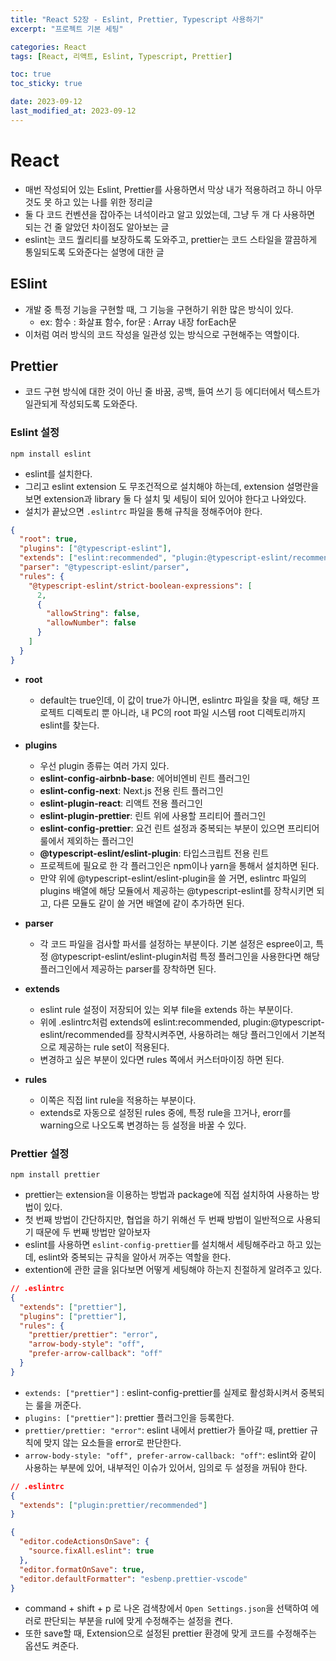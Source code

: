 ```yaml
---
title: "React 52장 - Eslint, Prettier, Typescript 사용하기"
excerpt: "프로젝트 기본 세팅"

categories: React
tags: [React, 리액트, Eslint, Typescript, Prettier]

toc: true
toc_sticky: true

date: 2023-09-12
last_modified_at: 2023-09-12
---
```


# React

- 매번 작성되어 있는 Eslint, Prettier를 사용하면서 막상 내가 적용하려고 하니 아무것도 못 하고 있는 나를 위한 정리글
- 둘 다 코드 컨벤션을 잡아주는 녀석이라고 알고 있었는데, 그냥 두 개 다 사용하면 되는 건 줄 알았던 차이점도 알아보는 글
- eslint는 코드 퀄리티를 보장하도록 도와주고, prettier는 코드 스타일을 깔끔하게 통일되도록 도와준다는 설명에 대한 글

## ESlint

- 개발 중 특정 기능을 구현할 때, 그 기능을 구현하기 위한 많은 방식이 있다.
  - ex: 함수 : 화살표 함수, for문 : Array 내장 forEach문
- 이처럼 여러 방식의 코드 작성을 일관성 있는 방식으로 구현해주는 역할이다.

## Prettier

- 코드 구현 방식에 대한 것이 아닌 줄 바꿈, 공백, 들여 쓰기 등 에디터에서 텍스트가 일관되게 작성되도록 도와준다.

### Eslint 설정

`npm install eslint`

- eslint를 설치한다.
- 그리고 eslint extension 도 무조건적으로 설치해야 하는데, extension 설명란을 보면 extension과 library 둘 다 설치 및 세팅이 되어 있어야 한다고 나와있다.
- 설치가 끝났으면 `.eslintrc` 파일을 통해 규칙을 정해주어야 한다.

```json
{
  "root": true,
  "plugins": ["@typescript-eslint"],
  "extends": ["eslint:recommended", "plugin:@typescript-eslint/recommended"],
  "parser": "@typescript-eslint/parser",
  "rules": {
    "@typescript-eslint/strict-boolean-expressions": [
      2,
      {
        "allowString": false,
        "allowNumber": false
      }
    ]
  }
}
```

- **root**

  - default는 true인데, 이 값이 true가 아니면, eslintrc 파일을 찾을 때, 해당 프로젝트 디렉토리 뿐 아니라, 내 PC의 root 파일 시스템 root 디렉토리까지 eslint를 찾는다.

- **plugins**

  - 우선 plugin 종류는 여러 가지 있다.
  - **eslint-config-airbnb-base**: 에어비엔비 린트 플러그인
  - **eslint-config-next**: Next.js 전용 린트 플러그인
  - **eslint-plugin-react**: 리액트 전용 플러그인
  - **eslint-plugin-prettier**: 린트 위에 사용할 프리티어 플러그인
  - **eslint-config-prettier**: 요건 린트 설정과 중복되는 부분이 있으면 프리티어 룰에서 제외하는 플러그인
  - **@typescript-eslint/eslint-plugin**: 타입스크립트 전용 린트
  - 프로젝트에 필요로 한 각 플러그인은 npm이나 yarn을 통해서 설치하면 된다.
  - 만약 위에 @typescript-eslint/eslint-plugin을 쓸 거면, eslintrc 파일의 plugins 배열에 해당 모듈에서 제공하는 @typescript-eslint를 장착시키면 되고, 다른 모듈도 같이 쓸 거면 배열에 같이 추가하면 된다.

- **parser**

  - 각 코드 파일을 검사할 파서를 설정하는 부분이다. 기본 설정은 espree이고, 특정 @typescript-eslint/eslint-plugin처럼 특정 플러그인을 사용한다면 해당 플러그인에서 제공하는 parser를 장착하면 된다.

- **extends**

  - eslint rule 설정이 저장되어 있는 외부 file을 extends 하는 부분이다.
  - 위에 .eslintrc처럼 extends에 eslint:recommended, plugin:@typescript-eslint/recommended를 장착시켜주면, 사용하려는 해당 플러그인에서 기본적으로 제공하는 rule set이 적용된다.
  - 변경하고 싶은 부분이 있다면 rules 쪽에서 커스터마이징 하면 된다.

- **rules**
  - 이쪽은 직접 lint rule을 적용하는 부분이다.
  - extends로 자동으로 설정된 rules 중에, 특정 rule을 끄거나, erorr를 warning으로 나오도록 변경하는 등 설정을 바꿀 수 있다.

### Prettier 설정

`npm install prettier`

- prettier는 extension을 이용하는 방법과 package에 직접 설치하여 사용하는 방법이 있다.
- 첫 번째 방법이 간단하지만, 협업을 하기 위해선 두 번째 방법이 일반적으로 사용되기 때문에 두 번째 방법만 알아보자
- eslint를 사용하면 `eslint-config-prettier`를 설치해서 세팅해주라고 하고 있는데, eslint와 중복되는 규칙을 알아서 꺼주는 역할을 한다.
- extention에 관한 글을 읽다보면 어떻게 세팅해야 하는지 친절하게 알려주고 있다.

```json
// .eslintrc
{
  "extends": ["prettier"],
  "plugins": ["prettier"],
  "rules": {
    "prettier/prettier": "error",
    "arrow-body-style": "off",
    "prefer-arrow-callback": "off"
  }
}
```

- `extends: ["prettier"]` : eslint-config-prettier를 실제로 활성화시켜서 중복되는 룰을 꺼준다.
- `plugins: ["prettier"]`: prettier 플러그인을 등록한다.
- `prettier/prettier: "error"`: eslint 내에서 prettier가 돌아갈 때, prettier 규칙에 맞지 않는 요소들을 error로 판단한다.
- `arrow-body-style: "off", prefer-arrow-callback: "off"`: eslint와 같이 사용하는 부분에 있어, 내부적인 이슈가 있어서, 임의로 두 설정을 꺼둬야 한다.

```json
// .eslintrc
{
  "extends": ["plugin:prettier/recommended"]
}
```

```json
{
  "editor.codeActionsOnSave": {
    "source.fixAll.eslint": true
  },
  "editor.formatOnSave": true,
  "editor.defaultFormatter": "esbenp.prettier-vscode"
}
```

- command + shift + p 로 나온 검색창에서 `Open Settings.json`을 선택하여 에러로 판단되는 부분을 rul에 맞게 수정해주는 설정을 켠다.
- 또한 save할 때, Extension으로 설정된 prettier 환경에 맞게 코드를 수정해주는 옵션도 켜준다.
